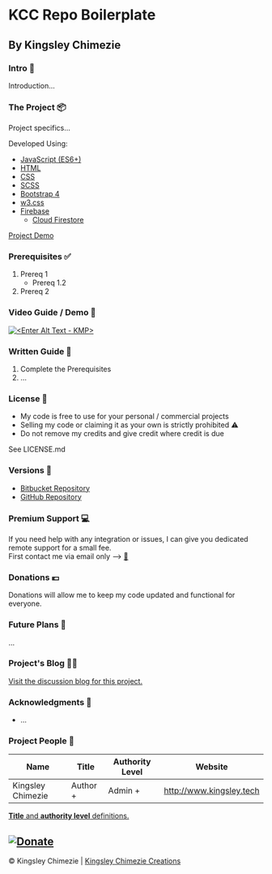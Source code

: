 # KCC Repo Boilerplate   

## By Kingsley Chimezie  

### Intro 🎤 ###
Introduction...

### The Project 📦 ###
Project specifics...

Developed Using:
- [JavaScript (ES6+)](https://developer.mozilla.org/en-US/docs/Web/JavaScript)
- [HTML](https://developer.mozilla.org/en-US/docs/Web/HTML)
- [CSS](https://developer.mozilla.org/en-US/docs/Web/CSS)
- [SCSS](https://sass-lang.com/documentation/syntax)
- [Bootstrap 4](https://getbootstrap.com/docs/4.0/getting-started/introduction/)
- [w3.css](https://www.w3schools.com/w3css/defaulT.asp)
- [Firebase](https://firebase.google.com/)
    - [Cloud Firestore](https://firebase.google.com/docs/firestore)

[Project Demo](https://demo.kingsley.tech/be-my-valentine)  

### Prerequisites ✅ ###
1. Prereq 1
    - Prereq 1.2
1. Prereq 2

### Video Guide / Demo 🎥 ###
[![<Enter Alt Text - KMP>](https://img.youtube.com/vi/WY1MxGzjI0o/0.jpg)](https://youtu.be/WY1MxGzjI0o "KCC Video Guide")

### Written Guide 📃 ###
1. Complete the Prerequisites
1. ...

### License 📜 ###
- My code is free to use for your personal / commercial projects
- Selling my code or claiming it as your own is strictly prohibited ⚠
- Do not remove my credits and give credit where credit is due  

See LICENSE.md

### Versions 🔢 ###
- [Bitbucket Repository]()
- [GitHub Repository]()

### Premium Support 💻 ###
If you need help with any integration or issues, I can give you dedicated remote support for a small fee.  
First contact me via email only --> [📧](mailto:info@kingsley.tech?subject=KCC%20Project%20Support%20Needed)

### Donations 💶 ###
Donations will allow me to keep my code updated and functional for everyone.

### Future Plans 📓 ###
... 

### Project's Blog ✍🏿 ###
[Visit the discussion blog for this project.]()

### Acknowledgments 👏 ###
* ...

### Project People 👥 ###
| Name                	|  Title              	|  Authority Level      | Website                  	|
|-------------------	| -------------------	| -------------------	|--------------------------	|
| Kingsley Chimezie 	|  Author +        	    |  Admin +        	    | http://www.kingsley.tech 	|

[**Title** and **authority level** definitions.](https://gist.github.com/KingsleyChimezie/5db14710db85ea34353ce64d272c5966)

[![Donate](https://resources.kingsley.tech/images/donate_paypal_kingsley_chimezie_markdown.png)](https://www.paypal.com/paypalme/kingsleychimezie/10eur)
---
© Kingsley Chimezie | [Kingsley Chimezie Creations](https://kingsley.tech)
